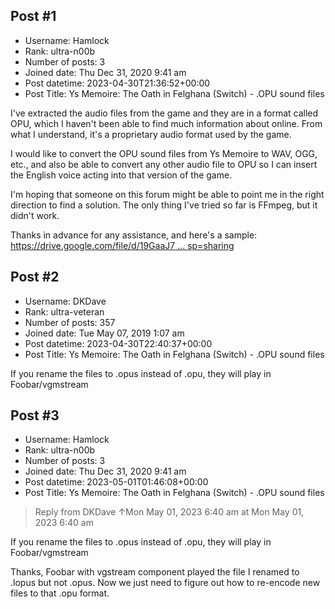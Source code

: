 ## Post #1
- Username: Hamlock
- Rank: ultra-n00b
- Number of posts: 3
- Joined date: Thu Dec 31, 2020 9:41 am
- Post datetime: 2023-04-30T21:36:52+00:00
- Post Title: Ys Memoire: The Oath in Felghana (Switch) - .OPU sound files

I've extracted the audio files from the game and they are in a format called OPU, which I haven't been able to find much information about online. From what I understand, it's a proprietary audio format used by the game.

I would like to convert the OPU sound files from Ys Memoire to WAV, OGG, etc., and also be able to convert any other audio file to OPU so I can insert the English voice acting into that version of the game.

I'm hoping that someone on this forum might be able to point me in the right direction to find a solution. The only thing I've tried so far is FFmpeg, but it didn't work.

Thanks in advance for any assistance, and here's a sample:
[https://drive.google.com/file/d/19GaaJ7 ... sp=sharing](https://drive.google.com/file/d/19GaaJ7OY124gNLYqn9zuQF8PKFr0GOt6/view?usp=sharing)
## Post #2
- Username: DKDave
- Rank: ultra-veteran
- Number of posts: 357
- Joined date: Tue May 07, 2019 1:07 am
- Post datetime: 2023-04-30T22:40:37+00:00
- Post Title: Ys Memoire: The Oath in Felghana (Switch) - .OPU sound files

If you rename the files to .opus instead of .opu, they will play in Foobar/vgmstream
## Post #3
- Username: Hamlock
- Rank: ultra-n00b
- Number of posts: 3
- Joined date: Thu Dec 31, 2020 9:41 am
- Post datetime: 2023-05-01T01:46:08+00:00
- Post Title: Ys Memoire: The Oath in Felghana (Switch) - .OPU sound files

> Reply from DKDave ↑Mon May 01, 2023 6:40 am at Mon May 01, 2023 6:40 am
>
> 
If you rename the files to .opus instead of .opu, they will play in Foobar/vgmstream

Thanks, Foobar with vgstream component played the file I renamed to .lopus but not .opus. Now we just need to figure out how to re-encode new files to that .opu format.
